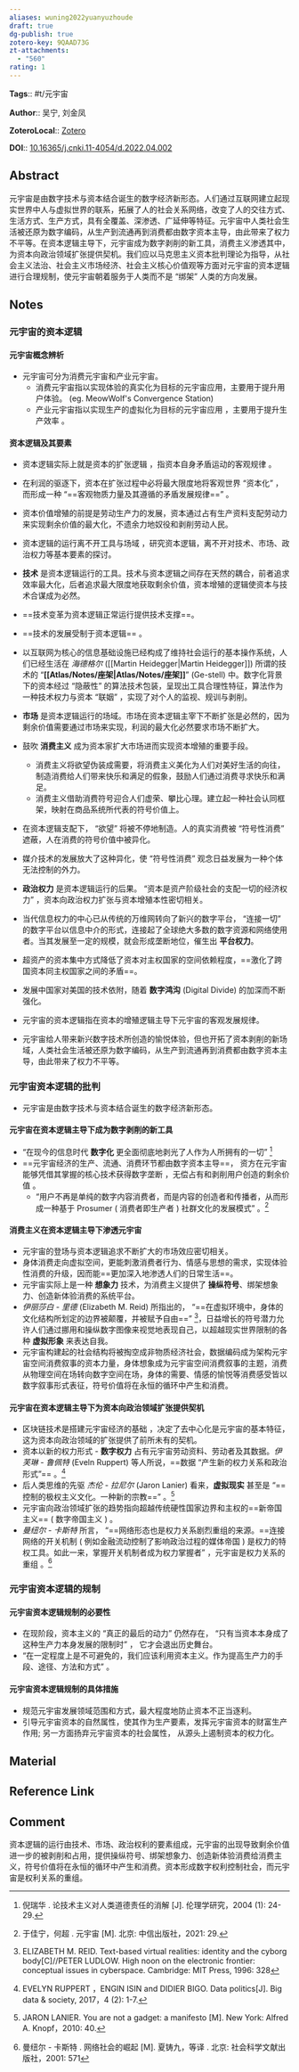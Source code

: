 ```yaml
---
aliases: wuning2022yuanyuzhoude
draft: true
dg-publish: true
zotero-key: 9QAAD73G
zt-attachments:
  - "560"
rating: 1
---
```


**Tags**:: #t/元宇宙 

**Author**:: 吴宁, 刘金凤 

**ZoteroLocal**:: [Zotero](zotero://select/library/items/9QAAD73G)

**DOI**:: [10.16365/j.cnki.11-4054/d.2022.04.002](https://kns.cnki.net/kcms2/article/abstract?v=3uoqIhG8C44YLTlOAiTRKibYlV5Vjs7iJTKGjg9uTdeTsOI_ra5_XUQNoLqh1kaMmEZOTzX2-AyuLSuK-mP57NMbde0xQ9UC&uniplatform=NZKPT)

## Abstract

元宇宙是由数字技术与资本结合诞生的数字经济新形态。人们通过互联网建立起现实世界中人与虚拟世界的联系，拓展了人的社会关系网络，改变了人的交往方式、生活方式、生产方式，具有全覆盖、深渗透、广延伸等特征。元宇宙中人类社会生活被还原为数字编码，从生产到流通再到消费都由数字资本主导，由此带来了权力不平等。在资本逻辑主导下，元宇宙成为数字剥削的新工具，消费主义渗透其中，为资本向政治领域扩张提供契机。我们应以马克思主义资本批判理论为指导，从社会主义法治、社会主义市场经济、社会主义核心价值观等方面对元宇宙的资本逻辑进行合理规制，使元宇宙朝着服务于人类而不是 “绑架” 人类的方向发展。

## Notes

### 元宇宙的资本逻辑

#### 元宇宙概念辨析

- 元宇宙可分为消费元宇宙和产业元宇宙。
	- 消费元宇宙指以实现体验的真实化为目标的元宇宙应用，主要用于提升用户体验。 (eg. MeowWolf's Convergence Station) 
	- 产业元宇宙指以实现生产的虚拟化为目标的元宇宙应用 ，主要用于提升生产效率 。

#### 资本逻辑及其要素

- 资本逻辑实际上就是资本的扩张逻辑 ，指资本自身矛盾运动的客观规律 。
- 在利润的驱逐下，资本在扩张过程中必将最大限度地将客观世界 “资本化” ，而形成一种 “==客观物质力量及其遵循的矛盾发展规律==” 。
- 资本价值增殖的前提是劳动生产力的发展，资本通过占有生产资料支配劳动力来实现剩余价值的最大化，不遗余力地奴役和剥削劳动人民。
- 资本逻辑的运行离不开工具与场域 ，研究资本逻辑，离不开对技术、市场、政治权力等基本要素的探讨。

- **技术** 是资本逻辑运行的工具。技术与资本逻辑之间存在天然的耦合，前者追求效率最大化，后者追求最大限度地获取剩余价值，资本增殖的逻辑使资本与技术合谋成为必然。
- ==技术变革为资本逻辑正常运行提供技术支撑==。
- ==技术的发展受制于资本逻辑== 。
- 以互联网为核心的信息基础设施已经构成了维持社会运行的基本操作系统，人们已经生活在 *海德格尔* ([[Martin Heidegger\|Martin Heidegger]]) 所谓的技术的 “**[[Atlas/Notes/座架\|Atlas/Notes/座架]]**” (Ge-stell) 中。数字化背景下的资本经过 “隐蔽性” 的算法技术包装，呈现出工具合理性特征，算法作为一种技术权力与资本 “联姻” ，实现了对个人的监视、规训与剥削。

- **市场** 是资本逻辑运行的场域。市场在资本逻辑主宰下不断扩张是必然的，因为剩余价值需要通过市场来实现，利润的最大化必然要求市场不断扩大。
- 鼓吹 **消费主义** 成为资本家扩大市场进而实现资本增殖的重要手段。
	- 消费主义将欲望伪装成需要，将消费主义美化为人们对美好生活的向往，制造消费给人们带来快乐和满足的假象，鼓励人们通过消费寻求快乐和满足。
	- 消费主义借助消费符号迎合人们虚荣、攀比心理。建立起一种社会认同框架，映射在商品系统所代表的符号价值上。
- 在资本逻辑支配下， “欲望” 将被不停地制造。人的真实消费被 “符号性消费” 遮蔽，人在消费的符号价值中被异化。
- 媒介技术的发展放大了这种异化，使 “符号性消费” 观念日益发展为一种个体无法控制的外力。

- **政治权力** 是资本逻辑运行的后果。 “资本是资产阶级社会的支配一切的经济权力” ，资本向政治权力扩张与资本增殖本性密切相关。
- 当代信息权力的中心已从传统的万维网转向了新兴的数字平台， “连接一切” 的数字平台以信息中介的形式，连接起了全球绝大多数的数字资源和网络使用者。当其发展至一定的规模，就会形成垄断地位，催生出 **平台权力**。
- 超资产的资本集中方式降低了资本对主权国家的空间依赖程度，==激化了跨国资本同主权国家之间的矛盾==。
- 发展中国家对美国的技术依附，随着 **数字鸿沟** (Digital Divide) 的加深而不断强化。

- 元宇宙的资本逻辑指在资本的增殖逻辑主导下元宇宙的客观发展规律。
- 元宇宙给人带来新兴数字技术所创造的愉悦体验，但也开拓了资本剥削的新场域，人类社会生活被还原为数字编码，从生产到流通再到消费都由数字资本主导，由此带来了权力不平等。

### 元宇宙资本逻辑的批判

- 元宇宙是由数字技术与资本结合诞生的数字经济新形态。

#### 元宇宙在资本逻辑主导下成为数字剥削的新工具

- “在现今的信息时代 **数字化** 更全面彻底地剥光了人作为人所拥有的一切” [^1]
- ==元宇宙经济的生产、流通、消费环节都由数字资本主导==， 资方在元宇宙能够凭借其掌握的核心技术获得数字垄断 ，无偿占有和剥削用户创造的剩余价值 。
	- “用户不再是单纯的数字内容消费者，而是内容的创造者和传播者，从而形成一种基于 Prosumer ( 消费者即生产者 ) 社群文化的发展模式” 。[^2]

#### 消费主义在资本逻辑主导下渗透元宇宙

- 元宇宙的登场与资本逻辑追求不断扩大的市场效应密切相关。
- 身体消费走向虚拟空间，更能刺激消费者行为、情感与思想的需求，实现体验性消费的升级，因而能==更加深入地渗透人们的日常生活==。
- 元宇宙实际上是一种 **想象力** 技术，为消费主义提供了 **操纵符号**、绑架想象力、创造新体验消费的系统平台。
- *伊丽莎白 - 里德* (Elizabeth M. Reid) 所指出的， “==在虚拟环境中，身体的文化结构所划定的边界被颠覆，并被赋予自由==” [^3]，日益增长的符号潜力允许人们通过挪用和操纵数字图像来视觉地表现自己，以超越现实世界限制的各种 **虚拟形象** 来表达自我。
- 元宇宙构建起的社会结构将被掏空成非物质经济社会，数据编码成为架构元宇宙空间消费叙事的资本力量，身体想象成为元宇宙空间消费叙事的主题，消费从物理空间在场转向数字空间在场，身体的需要、情感的愉悦等消费感受皆以数字叙事形式表征，符号价值将在永恒的循环中产生和消费。

#### 元宇宙在资本逻辑主导下为资本向政治领域扩张提供契机

- 区块链技术是搭建元宇宙经济的基础 ，决定了去中心化是元宇宙的基本特征，这为资本向政治领域的扩张提供了前所未有的契机。
- 资本以新的权力形式 - **数字权力** 占有元宇宙劳动资料、劳动者及其数据。*伊芙琳 - 鲁佩特* (Eveln Ruppert) 等人所说，==数据 “产生新的权力关系和政治形式”== 。[^4]
- 后人类思维的先驱 *杰伦 - 拉尼尔* (Jaron Lanier) 看来，**虚拟现实** 甚至是 “==控制的极权主义文化。一种新的宗教==” 。[^5]
- 元宇宙向政治领域扩张的趋势指向超越传统硬性国家边界和主权的==新帝国主义== ( 数字帝国主义 ) 。
- *曼纽尔 - 卡斯特* 所言， “==网络形态也是权力关系剧烈重组的来源。==连接网络的开关机制 ( 例如金融流动控制了影响政治过程的媒体帝国 ) 是权力的特权工具。如此一来，掌握开关机制者成为权力掌握者” ，元宇宙是权力关系的重组 。[^6]

### 元宇宙资本逻辑的规制

#### 元宇宙资本逻辑规制的必要性

- 在现阶段，资本主义的 “真正的最后的动力” 仍然存在， “只有当资本本身成了这种生产力本身发展的限制时” ， 它才会退出历史舞台。
- “在一定程度上是不可避免的，我们应该利用资本主义。作为提高生产力的手段、途径、方法和方式” 。

#### 元宇宙资本逻辑规制的具体措施

- 规范元宇宙发展领域范围和方式，最大程度地防止资本不正当逐利。
- 引导元宇宙资本的自然属性，使其作为生产要素，发挥元宇宙资本的财富生产作用; 另一方面扬弃元宇宙资本的社会属性， 从源头上遏制资本的权力化。

## Material

## Reference Link

## Comment

资本逻辑的运行由技术、市场、政治权利的要素组成，元宇宙的出现导致剩余价值进一步的被剥削和占用，提供操纵符号、绑架想象力、创造新体验消费给消费主义，符号价值将在永恒的循环中产生和消费。资本形成数字权利控制社会，而元宇宙是权利关系的重组。

[^1]: 倪瑞华 . 论技术主义对人类道德责任的消解 [J]. 伦理学研究，2004 (1): 24-29.
[^2]: 于佳宁，何超 . 元宇宙 [M]. 北京: 中信出版社，2021: 29.
[^3]: ELIZABETH M. REID. Text-based virtual realities: identity and the cyborg body[C]//PETER LUDLOW. High noon on the electronic frontier: conceptual issues in cyberspace. Cambridge: MIT Press, 1996: 328
[^4]: EVELYN RUPPERT ，ENGIN ISIN and DIDIER BIGO. Data politics[J]. Big data & society, 2017，4 (2): 1-7.
[^5]: JARON LANIER. You are not a gadget: a manifesto [M]. New York: Alfred A. Knopf，2010: 40.
[^6]: 曼纽尔 - 卡斯特 . 网络社会的崛起 [M]. 夏铸九，等译 . 北京: 社会科学文献出版社，2001: 571
